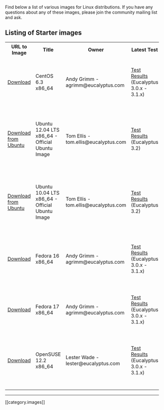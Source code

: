 Find below a list of various images for Linux distributions. If you have any questions about any of these images, please join the community mailing list and ask.

## Listing of Starter images

<table>
    <tr>
       <th>URL to Image</th>
       <th>Title</th>
       <th>Owner</th>
       <th>Latest Test</th>
       <th>Notes</th>
    </tr>
    <tr>
       <td><a href="http://emis.eucalyptus.com/starter-emis/euca-centos6.3-2012.11.07-x86_64.tgz">Download</a></td>
       <td>CentOS 6.3 x86_64</td>
       <td>Andy Grimm - agrimm@eucalyptus.com</td>
       <td><a href="https://github.com/eucalyptus/image-verification-results/blob/master/centos6.3-eutester-testresults.txt">Test Results</a><br>(Eucalyptus 3.0.x - 3.1.x)</td>
       <td>SELinux / iptables disabled. Root disk of 4.5G. Root user enable. It works w/ kexec kernel ( default kernel is provided as part of tar ).</td>
    </tr>
    <tr>
       <td><a href="http://cloud-images.ubuntu.com/releases/precise/release/ubuntu-12.04-server-cloudimg-amd64.tar.gz">Download from Ubuntu</a></td>
       <td>Ubuntu 12.04 LTS x86_64 - Official Ubuntu Image</td>
       <td>Tom Ellis - tom.ellis@eucalyptus.com</td>
       <td><a href="https://github.com/eucalyptus/image-verification-results/blob/master/ubuntu12.04-eutester-testresults.txt">Test Results</a><br>(Eucalyptus 3.2)</td>
       <td>Latest official Ubuntu image from cloud-images.ubuntu.com (if we use this link, it'll always pull the latest version of the image as they get updated frequently)</td>
    </tr>
    <tr>
       <td><a href="http://cloud-images.ubuntu.com/releases/10.04/release/ubuntu-10.04-server-cloudimg-amd64.tar.gz">Download from Ubuntu</a></td>
       <td>Ubuntu 10.04 LTS x86_64 - Official Ubuntu Image</td>
       <td>Tom Ellis - tom.ellis@eucalyptus.com</td>
       <td><a href="https://github.com/eucalyptus/image-verification-results/blob/master/ubuntu10.04-eutester-testresults.txt">Test Results</a><br>(Eucalyptus 3.2)</td>
       <td>Latest official Ubuntu image from cloud-images.ubuntu.com (if we use this link, it'll always pull the latest version of the image as they get updated frequently)</td>
    </tr>
    </tr>
    <tr>
       <td><a href="http://emis.eucalyptus.com/starter-emis/euca-fedora16-2012.11.07-x86_64.tgz">Download</a></td>
       <td>Fedora 16 x86_64</td>
       <td>Andy Grimm - agrimm@eucalyptus.com</td>
       <td><a href="https://github.com/eucalyptus/image-verification-results/blob/master/fedora16-eutester-testresults.txt">Test Results</a><br>(Eucalyptus 3.0.x - 3.1.x)</td>
       <td>SELinux / iptables disabled. Root disk of 4.5G. Root user enabled. It works w/ kexec kernel ( default kernel is provided as part of tar )</td>
    </tr>
    <tr>
       <td><a href="http://emis.eucalyptus.com/starter-emis/euca-fedora17-2012.11.07-x86_64.tgz">Download</a></td>
       <td>Fedora 17 x86_64</td>
       <td>Andy Grimm - agrimm@eucalyptus.com</td>
       <td><a href="https://github.com/eucalyptus/image-verification-results/blob/master/fedora17-eutester-testresults.txt">Test Results</a><br>(Eucalyptus 3.0.x - 3.1.x)</td>
       <td>SELinux / iptables disabled. Root disk of 4.5G. Root user enabled. It works w/ kexec kernel ( default kernel is provided as part of tar )</td>
    </tr>
    <tr>
       <td><a href="https://s3-eu-west-1.amazonaws.com/opensuse-images/opensuse-12.2-x86_64-emi.tar.gz">Download</a></td>
       <td>OpenSUSE 12.2 x86_64</td>
       <td>Lester Wade - lester@eucalyptus.com</td>
       <td><a href="https://github.com/eucalyptus/image-verification-results/blob/master/opensuse12.2-eutester-testresults.txt">Test Results</a><br>(Eucalyptus 3.0.x - 3.1.x)</td>
       <td>KVM image. SUSE Firewall off.  Root disk of 2.5G.  Root user enabled.  Working with kexec kernel and ramdisk. OpenSUSE minimal base package set.</td>
    </tr>
    <tr>
       <td></td>
       <td></td>
       <td></td>
       <td></td>
       <td></td>
    </tr>
    <tr>
       <td></td>
       <td></td>
       <td></td>
       <td></td>
       <td></td>
    </tr>
</table>

*****

[[category.images]]